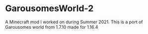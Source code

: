 # GarousomesWorld-2
A Minecraft mod I worked on during Summer 2021. This is a port of Garousomes world from 1.7.10 made for 1.16.4
